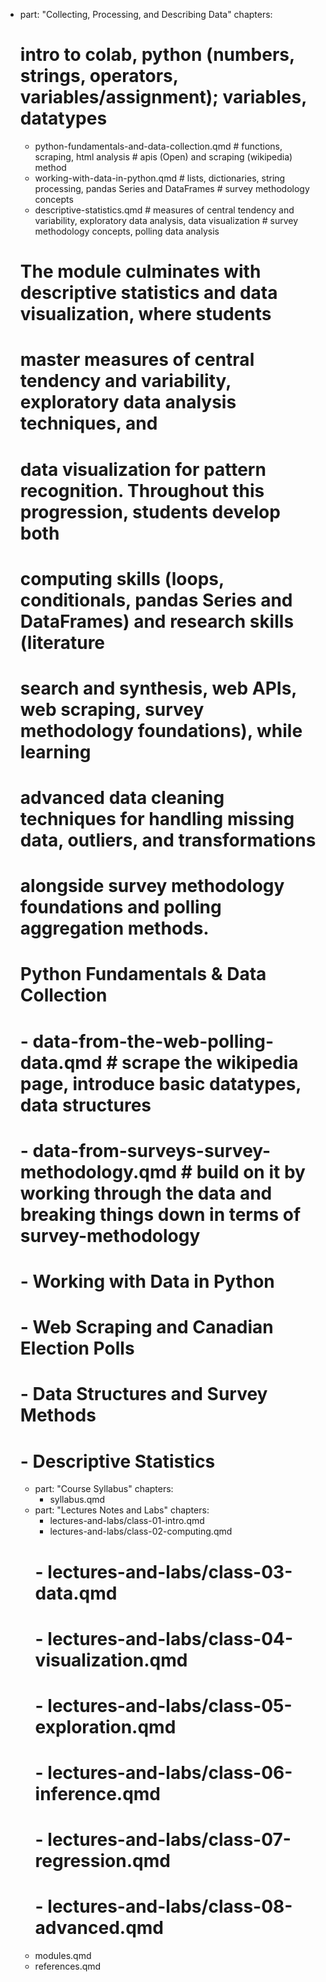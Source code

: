 - part: "Collecting, Processing, and Describing Data"
    chapters:
    # intro to colab, python (numbers, strings, operators, variables/assignment); variables, datatypes
    - python-fundamentals-and-data-collection.qmd # functions, scraping, html analysis # apis (Open) and scraping (wikipedia) method
    - working-with-data-in-python.qmd # lists, dictionaries, string processing, pandas Series and DataFrames # survey methodology concepts
    - descriptive-statistics.qmd # measures of central tendency and variability, exploratory data analysis, data visualization # survey methodology concepts, polling data analysis
    # The module culminates with descriptive statistics and data visualization, where students
    # master measures of central tendency and variability, exploratory data analysis techniques, and
    # data visualization for pattern recognition. Throughout this progression, students develop both
    # computing skills (loops, conditionals, pandas Series and DataFrames) and research skills (literature
    # search and synthesis, web APIs, web scraping, survey methodology foundations), while learning
    # advanced data cleaning techniques for handling missing data, outliers, and transformations
    # alongside survey methodology foundations and polling aggregation methods.
    # Python Fundamentals & Data Collection
    # - data-from-the-web-polling-data.qmd # scrape the wikipedia page, introduce basic datatypes, data structures
    # - data-from-surveys-survey-methodology.qmd # build on it by working through the data and breaking things down in terms of survey-methodology
    # - Working with Data in Python
    # - Web Scraping and Canadian Election Polls
    # - Data Structures and Survey Methods
    # - Descriptive Statistics

  - part: "Course Syllabus"
    chapters:
    - syllabus.qmd
  - part: "Lectures Notes and Labs"
    chapters:
    - lectures-and-labs/class-01-intro.qmd
    - lectures-and-labs/class-02-computing.qmd
    # - lectures-and-labs/class-03-data.qmd
    # - lectures-and-labs/class-04-visualization.qmd
    # - lectures-and-labs/class-05-exploration.qmd
    # - lectures-and-labs/class-06-inference.qmd
    # - lectures-and-labs/class-07-regression.qmd
    # - lectures-and-labs/class-08-advanced.qmd
  - modules.qmd
  - references.qmd